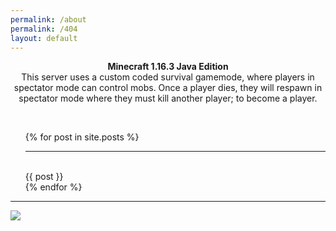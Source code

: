 ```yaml
---
permalink: /about
permalink: /404
layout: default
---
```

<p align="center">
<b>Minecraft 1.16.3 Java Edition</b>

<br>
This server uses a custom coded survival gamemode, where players in spectator mode can control mobs. Once a player dies, they will respawn in spectator mode where they must kill another player; to become a player.
</p>
<br>
<ul>
  {% for post in site.posts %}
    <hr><br> {{ post }} <br>
  {% endfor %}
</ul>

***
	
![](http://status.mclive.eu/Minecraft%201.16.3%20Java%20Edition/play.crawl-survival.com/25565/banner.png)